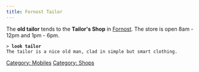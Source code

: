 ```yaml
---
title: Fornost Tailor
---
```


The **old tailor** tends to the **Tailor's Shop** in
[Fornost](Fornost "wikilink"). The store is open 8am - 12pm and 1pm -
6pm.

`> `**`look tailor`**
`The tailor is a nice old man, clad in simple but smart clothing.`

[Category: Mobiles](Category:_Mobiles "wikilink") [Category:
Shops](Category:_Shops "wikilink")